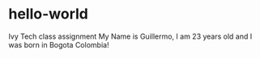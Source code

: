 # hello-world
Ivy Tech class assignment
My Name is Guillermo, I am 23 years old and I was born in Bogota Colombia!
